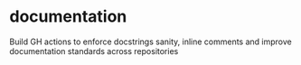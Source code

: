 # documentation
Build GH actions to enforce docstrings sanity, inline comments and improve documentation standards across repositories
